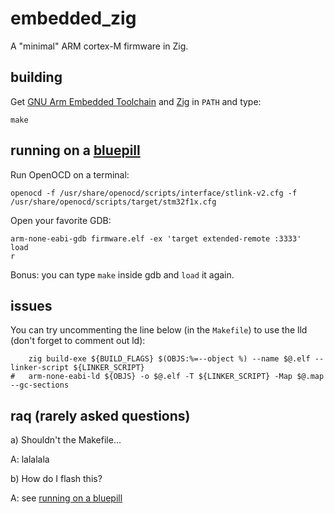 # embedded_zig

A "minimal" ARM cortex-M firmware in Zig.

## building

Get [GNU Arm Embedded Toolchain](https://developer.arm.com/tools-and-software/open-source-software/developer-tools/gnu-toolchain/gnu-rm) and [Zig](https://ziglang.org/) in `PATH` and type:

    make

## running on a [bluepill](http://wiki.stm32duino.com/index.php?title=Blue_Pill)

Run OpenOCD on a terminal:

    openocd -f /usr/share/openocd/scripts/interface/stlink-v2.cfg -f /usr/share/openocd/scripts/target/stm32f1x.cfg

Open your favorite GDB:

    arm-none-eabi-gdb firmware.elf -ex 'target extended-remote :3333'
    load
    r

Bonus: you can type `make` inside gdb and `load` it again.

## issues

You can try uncommenting the line below (in the `Makefile`) to use the lld (don't forget to comment out ld):

        zig build-exe ${BUILD_FLAGS} $(OBJS:%=--object %) --name $@.elf --linker-script ${LINKER_SCRIPT}
    #   arm-none-eabi-ld ${OBJS} -o $@.elf -T ${LINKER_SCRIPT} -Map $@.map --gc-sections

## raq (rarely asked questions)

a) Shouldn't the Makefile...

A: lalalala

b) How do I flash this?

A: see [running on a bluepill](#running-on-a-bluepill)
